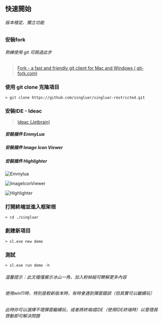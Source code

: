 ## 快速開始

###### 版本穩定、獨立功能

### 安裝fork

###### 熟練使用 git 可跳過此步

> <a target="_blank" href="https://www.git-fork.com">Fork - a fast and friendly git client for Mac and Windows (
> git-fork.com)</a>
>

### 使用 git clone 克隆項目

```
> git clone https://github.com/singluar/singluar-restricted.git
```

### 安裝IDE - Ideac

> <a target="_blank" href="https://www.jetbrains.com/idea/download/#section=windows">Ideac (Jetbrain)</a>

##### 安裝插件 EmmyLua

##### 安裝插件 Image Icon Viewer

##### 安裝插件 Highlighter

![Emmylua](https://gitlab.com/h-document/singluar/-/raw/main/images/emmylua.png)

![ImageIconViewer](https://gitlab.com/h-document/singluar/-/raw/main/images/imageIconViewer.png)

![Highlighter](https://gitlab.com/h-document/singluar/-/raw/main/images/colorHighlighter.png)

### 打開終端並進入框架根

```
> cd ./singluar
```

### 創建新項目

```
> sl.exe new demo
```

### 測試

```
> sl.exe run demo -h
```

###### 温馨提示：此文檔僅展示冰山一角，加入粉絲組可瞭解更多內容
###### 使用win11時，特別是較新版本時，有時會遇到彈窗錯誤（但其實可以繼續玩）
###### 此時你可以選擇不理彈窗繼續玩，或者將終端或IDE（使用IDE終端時）以管理員啓動即可解決問題
